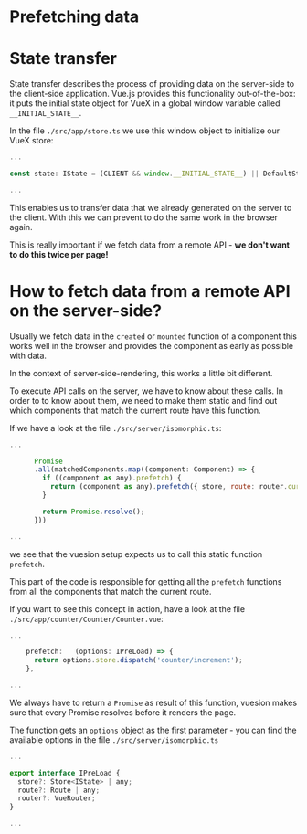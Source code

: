 # Prefetching data

# State transfer

State transfer describes the process of providing data on the server-side to the client-side application.
Vue.js provides this functionality out-of-the-box: it puts the initial state object for VueX in a global window variable
called `__INITIAL_STATE__`.

In the file `./src/app/store.ts` we use this window object to initialize our VueX store:

```js
...

const state: IState = (CLIENT && window.__INITIAL_STATE__) || DefaultState;

...
```

This enables us to transfer data that we already generated on the server to the client. With this we can prevent to do
the same work in the browser again.

This is really important if we fetch data from a remote API - **we don't want to do this twice per page!**

# How to fetch data from a remote API on the server-side?

Usually we fetch data in the `created` or `mounted` function of a component this works well in the browser
and provides the component as early as possible with data.

In the context of server-side-rendering, this works a little bit different.

To execute API calls on the server, we have to know about these calls.
In order to to know about them, we need to make them static and find out which components that match the current route
have this function.

If we have a look at the file `./src/server/isomorphic.ts`:

```js
...

      Promise
      .all(matchedComponents.map((component: Component) => {
        if ((component as any).prefetch) {
          return (component as any).prefetch({ store, route: router.currentRoute, router } as IPreLoad);
        }

        return Promise.resolve();
      }))

...
```

we see that the vuesion setup expects us to call this static function `prefetch`.

This part of the code is
responsible for getting all the `prefetch` functions from all the components that match the current route.

If you want to see this concept in action, have a look at the file `./src/app/counter/Counter/Counter.vue`:

```js
...

    prefetch:   (options: IPreLoad) => {
      return options.store.dispatch('counter/increment');
    },

...
```

We always have to return a `Promise` as result of this function, vuesion makes sure that every Promise resolves
before it renders the page.

The function gets an `options` object as the first parameter - you can find the available options in the file `./src/server/isomorphic.ts`

```js
...

export interface IPreLoad {
  store?: Store<IState> | any;
  route?: Route | any;
  router?: VueRouter;
}

...
```
